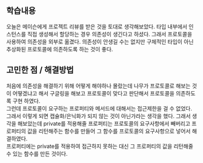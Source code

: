 ## 학습내용

오늘은 메이슨에게 프로젝트 리뷰를 받은 것을 토대로 생각해보았다.
타입 내부에서 인스턴스를 직접 생성해서 할당하는 경우 의존성이 생긴다고 하셨다. 그래서 프로토콜을 사용하여 의존성을 외부로 옮겼다. 의존성이 안생길 수는 없지만 구체적인 타입이 아닌 추상화된 프로토콜에 의존하도록 하는 것이 좋다.


## 고민한 점 / 해결방법
처음에 의존성을 해결하기 위해 어떻게 해야하나 몰랐는데 나무가 프로토콜로 해보는 것이 어떻겠냐고 해서 구글링을 해보고 프로토콜이 맞다고 판단해서 프로토콜을 의존하도록 구현 하였다.    
그런데 프로토콜이 요구하는 프로퍼티와 메서드에 대해서는 접근제한을 걸 수 없었다. 그래서 이렇게 되면 캡슐화/은닉화가 되지 않는 것이 아닌가라는 생각을 했다. 그래서 생각을 해보았는데 private를 적용해줄 프로퍼티는 프로토콜의 요구사항에서 빼버리고 프로퍼티의 값을 리턴해주는 함수를 만들어 그 함수를 프로토콜의 요구사항으로 넣어서 해결하였다.   
프로퍼티에는 private를 적용하여 접근하지 못하는 대신 그 프로퍼티의 값을 리턴해줄 수 있는 함수를 만든 것이다.